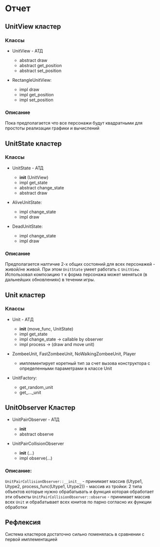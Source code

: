 # Отчет

## UnitView кластер

### Классы

* UnitView - АТД
    * abstract draw
    * abstract get_position
    * abstract set_position

* RectangleUnitView:
    * impl draw
    * impl get_position
    * impl set_position

### Описание

Пока предполагается что все персонажи будут квадратными для простоты реализации графики и вычислений

## UnitState кластер

### Классы

* UnitState - АТД
    * __init__ (UnitView)
    * impl get_state
    * abstract change_state
    * abstract draw

* AliveUnitState:
    * impl change_state
    * impl draw

* DeadUnitState:
    * impl change_state
    * impl draw

### Описание

Предполагается налтичие 2-х общих состояний для всех персонажей - живой/не живой. При этом `UnitState` умеет работать с `UnitView`. Использовал композицию т к форма персонажа может меняться (в дальнейших обновлениях) в течении игры.

## Unit кластер

### Классы

* Unit - ATД
    * __init__ (move_func, UnitState)
    * impl get_state
    * impl change_state -> callable by observer
    * impl process -> (draw and move unit)

* ZombeeUnit, FastZombeeUnit, NoWalkingZombeeUnit, Player
    * имплементирует коретный тип за счет вызова конструктора с определенными параметрами в классе Unit

* UnitFactory:
    * get_random_unit
    * get_..._unit

## UnitObserver Кластер

* UnitPairObserver - АТД
    * __init__
    * abstract observe

* UnitPairCollisionObserver
    * __init__ (...)
    * impl observe(...)


### Описание:

`UnitPairCollisionObserver::__init__` - принимает массив (Utype1, Utype2, process_func(Utype1, Utype2)) - массив из тройки: 2 типа объектов которые нужно обрабатывать и функция которая обработает эти объекты
`UnitPairCollisionObserver::observe` - принимает массив всех `Unit` и обрабатывает всех юнитов по парно согласно их функции обработки


## Рефлексия

Система кластеров достаточно сильно поменялась в сравнении с первой имплементацией
